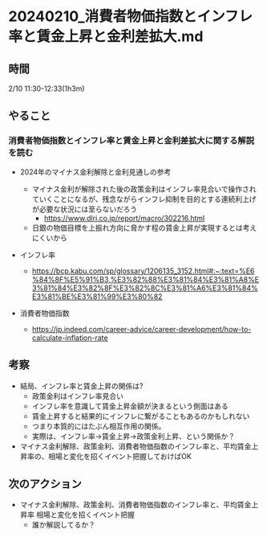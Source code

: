 # 20240210_消費者物価指数とインフレ率と賃金上昇と金利差拡大.md

## 時間

2/10 11:30-12:33(1h3m)

## やること

### 消費者物価指数とインフレ率と賃金上昇と金利差拡大に関する解説を読む

- 2024年のマイナス金利解除と金利見通しの参考
  - マイナス金利が解除された後の政策金利はインフレ率見合いで操作されていくことになるが、残念ながらインフレ抑制を目的とする連続利上げが必要な状況には至らないだろう
     - https://www.dlri.co.jp/report/macro/302216.html
  - 日銀の物価目標を上振れ方向に脅かす程の賃金上昇が実現するとは考えにくいから

- インフレ率
  - https://bcp.kabu.com/sp/glossary/1206135_3152.html#:~:text=%E6%84%8F%E5%91%B3,%E3%82%88%E3%81%84%E3%81%A8%E3%81%84%E3%82%8F%E3%82%8C%E3%81%A6%E3%81%84%E3%81%BE%E3%81%99%E3%80%82

- 消費者物価指数
  - https://jp.indeed.com/career-advice/career-development/how-to-calculate-inflation-rate

 ## 考察

- 結局、インフレ率と賃金上昇の関係は?
  - 政策金利はインフレ率見合い
  - インフレ率を意識して賃金上昇金額が決まるという側面はある
  - 賃金上昇すると結果的にインフレに繋がることもあるのかもしれない
  - つまり本質的にはたぶん相互作用の関係。
  - 実際は、インフレ率→賃金上昇→政策金利上昇、という関係か？
- マイナス金利解除、政策金利、消費者物価指数のインフレ率と、平均賃金上昇率の、相場と変化を招くイベント把握しておけばOK

## 次のアクション

- マイナス金利解除、政策金利、消費者物価指数のインフレ率と、平均賃金上昇率 相場と変化を招くイベント把握　　　　　
  - 誰か解説してるか？
